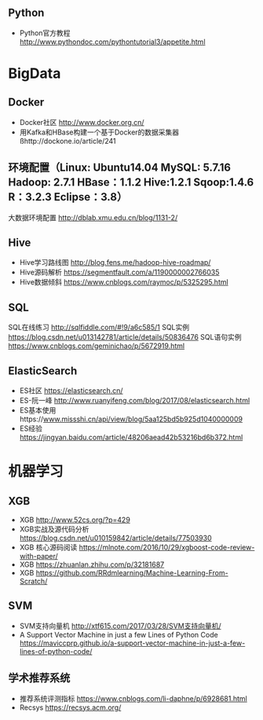 ## Python 
* Python官方教程 http://www.pythondoc.com/pythontutorial3/appetite.html


# BigData

## Docker
* Docker社区 http://www.docker.org.cn/
* 用Kafka和HBase构建一个基于Docker的数据采集器 ßhttp://dockone.io/article/241

## 环境配置（Linux: Ubuntu14.04 MySQL: 5.7.16 Hadoop: 2.7.1 HBase：1.1.2 Hive:1.2.1 Sqoop:1.4.6 R：3.2.3 Eclipse：3.8）
大数据环境配置 http://dblab.xmu.edu.cn/blog/1131-2/

## Hive
* Hive学习路线图 http://blog.fens.me/hadoop-hive-roadmap/
* Hive源码解析 https://segmentfault.com/a/1190000002766035
* Hive数据倾斜 https://www.cnblogs.com/raymoc/p/5325295.html

## SQL
SQL在线练习 http://sqlfiddle.com/#!9/a6c585/1
SQL实例 https://blog.csdn.net/u013142781/article/details/50836476
SQL语句实例 https://www.cnblogs.com/geminichao/p/5672919.html


## ElasticSearch
* ES社区 https://elasticsearch.cn/
* ES-阮一峰 http://www.ruanyifeng.com/blog/2017/08/elasticsearch.html
* ES基本使用https://www.missshi.cn/api/view/blog/5aa125bd5b925d1040000009
* ES经验 https://jingyan.baidu.com/article/48206aead42b53216bd6b372.html



# 机器学习

## XGB
* XGB http://www.52cs.org/?p=429
* XGB实战及源代码分析 https://blog.csdn.net/u010159842/article/details/77503930
* XGB 核心源码阅读 https://mlnote.com/2016/10/29/xgboost-code-review-with-paper/
* XGB https://zhuanlan.zhihu.com/p/32181687
* XGB https://github.com/RRdmlearning/Machine-Learning-From-Scratch/


## SVM
* SVM支持向量机 http://xtf615.com/2017/03/28/SVM支持向量机/
* A Support Vector Machine in just a few Lines of Python Code https://maviccprp.github.io/a-support-vector-machine-in-just-a-few-lines-of-python-code/

## 学术推荐系统
* 推荐系统评测指标 https://www.cnblogs.com/li-daphne/p/6928681.html
* Recsys https://recsys.acm.org/